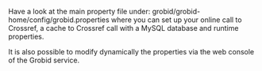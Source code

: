 Have a look at the main property file under: grobid/grobid-home/config/grobid.properties
where you can set up your online call to Crossref, a cache to Crossref call with a MySQL database and runtime properties.

It is also possible to modify dynamically the properties via the web console of the Grobid service. 
